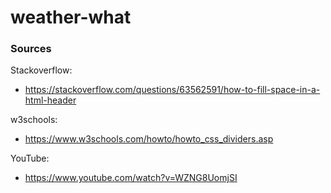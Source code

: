 # weather-what








### Sources

Stackoverflow:
- https://stackoverflow.com/questions/63562591/how-to-fill-space-in-a-html-header

w3schools:
- https://www.w3schools.com/howto/howto_css_dividers.asp

YouTube:
- https://www.youtube.com/watch?v=WZNG8UomjSI